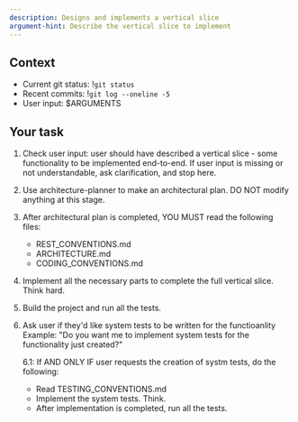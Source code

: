 ```yaml
---
description: Designs and implements a vertical slice
argument-hint: Describe the vertical slice to implement
---
```


## Context

- Current git status: !`git status`
- Recent commits: !`git log --oneline -5`
- User input: $ARGUMENTS

## Your task

1. Check user input: user should have described a vertical slice - some functionality to be implemented end-to-end.
   If user input is missing or not understandable, ask clarification, and stop here.

2. Use architecture-planner to make an architectural plan. DO NOT modify anything at this stage.

3. After architectural plan is completed, YOU MUST read the following files:
   - REST_CONVENTIONS.md
   - ARCHITECTURE.md
   - CODING_CONVENTIONS.md

4. Implement all the necessary parts to complete the full vertical slice. Think hard.

5. Build the project and run all the tests.

6. Ask user if they'd like system tests to be written for the functioanlity
   Example: "Do you want me to implement system tests for the functionality just created?"

   6.1: If AND ONLY IF user requests the creation of systm tests, do the following:
      - Read TESTING_CONVENTIONS.md
      - Implement the system tests. Think.
      - After implementation is completed, run all the tests.